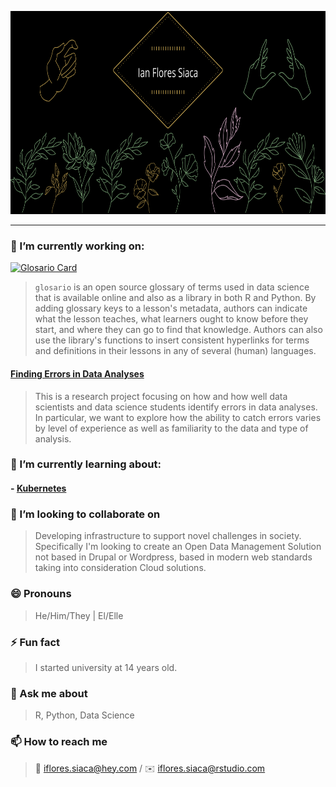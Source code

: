 <!--
## Hola 🇵🇷
**ian-flores/ian-flores** is a ✨ _special_ ✨ repository because its `README.md` (this file) appears on your GitHub profile.
-->


<p align="center">
  <img src="https://raw.githubusercontent.com/ian-flores/ian-flores/master/ian_hero.png" height="325" width="750">
</p>
<hr>

### 🔭 I’m currently working on:

[![Glosario Card](https://github-readme-stats.vercel.app/api/pin/?username=carpentries&repo=glosario)](https://github.com/carpentries/glosario)

> `glosario` is an open source glossary of terms used in data science that is available online and also as a library in both R and Python. By adding glossary keys to a lesson's metadata, authors can indicate what the lesson teaches, what learners ought to know before they start, and where they can go to find that knowledge. Authors can also use the library's functions to insert consistent hyperlinks for terms and definitions in their lessons in any of several (human) languages.

#### [Finding Errors in Data Analyses](https://education.rstudio.com/blog/2020/06/finding-errors-in-data-analyses/)

> This is a research project focusing on how and how well data scientists and data science students identify errors in data analyses. In particular, we want to explore how the ability to catch errors varies by level of experience as well as familiarity to the data and type of analysis. 

### 🌱 I’m currently learning about:

#### - [Kubernetes](https://kubernetes.io/)


### 👯 I’m looking to collaborate on

> Developing infrastructure to support novel challenges in society. Specifically I'm looking to create an Open Data Management Solution not based in Drupal or Wordpress, based in modern web standards taking into consideration Cloud solutions. 

<!--
### 🤔 I’m looking for help with ...
-->

### 😄 Pronouns

> He/Him/They | El/Elle

### ⚡ Fun fact

> I started university at 14 years old.

### 💬 Ask me about

> R, Python, Data Science

### 📫 How to reach me

> 🔏 iflores.siaca@hey.com / ✉️ iflores.siaca@rstudio.com 
